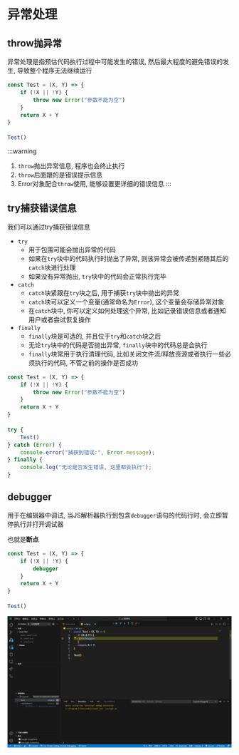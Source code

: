 # 异常处理

## throw抛异常

异常处理是指预估代码执行过程中可能发生的错误, 然后最大程度的避免错误的发生, 导致整个程序无法继续运行

```js
const Test = (X, Y) => {
    if (!X || !Y) {
        throw new Error("参数不能为空")
    }
    return X + Y
}

Test()
```

:::warning
1. `throw`抛出异常信息, 程序也会终止执行
2. `throw`后面跟的是错误提示信息
3. Error对象配合`throw`使用, 能够设置更详细的错误信息
:::

## try捕获错误信息

我们可以通过try捕获错误信息

* `try`
  * 用于包围可能会抛出异常的代码
  * 如果在`try`块中的代码执行时抛出了异常, 则该异常会被传递到紧随其后的`catch`块进行处理
  * 如果没有异常抛出, `try`块中的代码会正常执行完毕
* `catch`
  * `catch`块紧跟在`try`块之后, 用于捕获`try`块中抛出的异常
  * `catch`块可以定义一个变量(通常命名为`Error`), 这个变量会存储异常对象
  * 在`catch`块中, 你可以定义如何处理这个异常, 比如记录错误信息或者通知用户或者尝试恢复操作
* `finally`
  * `finally`块是可选的, 并且位于`try`和`catch`块之后
  * 无论`try`块中的代码是否抛出异常, `finally`块中的代码总是会执行
  * `finally`块常用于执行清理代码, 比如关闭文件流/释放资源或者执行一些必须执行的代码, 不管之前的操作是否成功


```js
const Test = (X, Y) => {
    if (!X || !Y) {
        throw new Error("参数不能为空")
    }
    return X + Y
}

try {
    Test()
} catch (Error) {
    console.error("捕获到错误:", Error.message);
} finally {
    console.log("无论是否发生错误, 这里都会执行");
}
```

## debugger

用于在编辑器中调试, 当JS解析器执行到包含`debugger`语句的代码行时, 会立即暂停执行并打开调试器

也就是**断点**

```js
const Test = (X, Y) => {
    if (!X || !Y) {
        debugger
    }
    return X + Y
}

Test()
```

![09102c375a5710d25b3b9c807055d4a113fd144a](Assets/09102c375a5710d25b3b9c807055d4a113fd144a.png)
